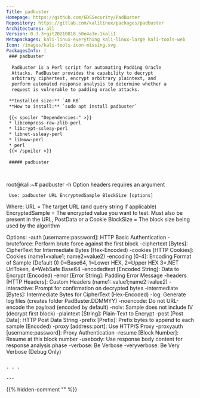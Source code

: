 ```yaml
---
Title: padbuster
Homepage: https://github.com/GDSSecurity/PadBuster
Repository: https://gitlab.com/kalilinux/packages/padbuster
Architectures: all
Version: 0.3.3+git20210818.50e4a3e-1kali1
Metapackages: kali-linux-everything kali-linux-large kali-tools-web 
Icon: /images/kali-tools-icon-missing.svg
PackagesInfo: |
 ### padbuster
 
  PadBuster is a Perl script for automating Padding Oracle
  Attacks. PadBuster provides the capability to decrypt
  arbitrary ciphertext, encrypt arbitrary plaintext, and
  perform automated response analysis to determine whether a
  request is vulnerable to padding oracle attacks.
 
 **Installed size:** `40 KB`  
 **How to install:** `sudo apt install padbuster`  
 
 {{< spoiler "Dependencies:" >}}
 * libcompress-raw-zlib-perl
 * libcrypt-ssleay-perl
 * libnet-ssleay-perl
 * libwww-perl
 * perl
 {{< /spoiler >}}
 
 ##### padbuster
 
 
 ```
 root@kali:~# padbuster -h
 Option headers requires an argument
     
     Use: padbuster URL EncryptedSample BlockSize [options]
 
   Where: URL = The target URL (and query string if applicable)
          EncryptedSample = The encrypted value you want to test. Must
                            also be present in the URL, PostData or a Cookie
          BlockSize = The block size being used by the algorithm
 
 Options:
 	 -auth [username:password]: HTTP Basic Authentication 
 	 -bruteforce: Perform brute force against the first block 
 	 -ciphertext [Bytes]: CipherText for Intermediate Bytes (Hex-Encoded)
          -cookies [HTTP Cookies]: Cookies (name1=value1; name2=value2)
          -encoding [0-4]: Encoding Format of Sample (Default 0)
                           0=Base64, 1=Lower HEX, 2=Upper HEX
                           3=.NET UrlToken, 4=WebSafe Base64
          -encodedtext [Encoded String]: Data to Encrypt (Encoded)
          -error [Error String]: Padding Error Message
          -headers [HTTP Headers]: Custom Headers (name1::value1;name2::value2)
 	 -interactive: Prompt for confirmation on decrypted bytes
 	 -intermediate [Bytes]: Intermediate Bytes for CipherText (Hex-Encoded)
 	 -log: Generate log files (creates folder PadBuster.DDMMYY)
 	 -noencode: Do not URL-encode the payload (encoded by default)
 	 -noiv: Sample does not include IV (decrypt first block) 
          -plaintext [String]: Plain-Text to Encrypt
          -post [Post Data]: HTTP Post Data String
 	 -prefix [Prefix]: Prefix bytes to append to each sample (Encoded) 
 	 -proxy [address:port]: Use HTTP/S Proxy
 	 -proxyauth [username:password]: Proxy Authentication
 	 -resume [Block Number]: Resume at this block number
 	 -usebody: Use response body content for response analysis phase
          -verbose: Be Verbose
          -veryverbose: Be Very Verbose (Debug Only)
          
 ```
 
 - - -
 
---
```

{{% hidden-comment "<!--Do not edit anything above this line-->" %}}
